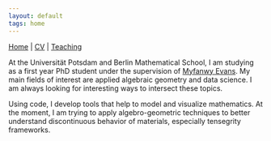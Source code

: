 ```yaml
---
layout: default
tags: home
---
```


<a href="https://matthiashimmelmann.github.io/">Home</a> | <a href="https://matthiashimmelmann.github.io/cv/">CV</a> | <a href="https://matthiashimmelmann.github.io/teaching/">Teaching</a>

At the Universität Potsdam and Berlin Mathematical School, I am studying as a first year PhD student under the supervision of <a href="https://www.math.uni-potsdam.de/professuren/applied-geometry-and-topology/team/prof-dr-myfanwy-evans/">Myfanwy Evans</a>. My main fields of interest are applied algebraic geometry and data science.  I am always looking for interesting ways to intersect these topics.  

Using code, I develop tools that help to model and visualize mathematics. At the moment, I am trying to apply algebro-geometric techniques to better understand discontinuous behavior of materials, especially tensegrity frameworks.
